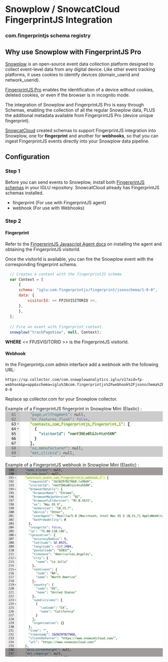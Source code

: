 # Snowplow / SnowcatCloud FingerprintJS Integration

### com.fingerprintjs schema registry

## Why use Snowplow with FingerprintJS Pro

[Snowplow](<[http://](https://github.com/snowplow/snowplow)>) is an open-source event data collection platform designed to collect event-level data from any digital device.
Like other event tracking platforms, it uses cookies to identify devices (domain_userid and network_userid).

[FingerprintJS Pro](https://fingerprintjs.com/) enables the identification of a device without cookies, deleted cookies, or even if the browser is in incognito mode.

The integration of Snowplow and FingerprintJS Pro is easy through Schemas, enabling the collection of all the regular Snowplow data, PLUS the additional metadata available from FingerprintJS Pro (device unique fingerprint).

[SnowcatCloud](https://www.snowcatcloud.com/) created schemas to support FingerprintJS integration into Snowplow, one for **fingerprint** and another for **webhooks**, so that you can ingest FingerprintJS events directly into your Snowplow data pipeline.

## Configuration

### Step 1

Before you can send events to Snowplow, install both [FingerprintJS schemas](https://github.com/SnowcatCloud/com.fingerprintjs-schema-registry) in your IGLU repository. SnowcatCloud already has FingerprintJS schemas installed.

- fingerprint (For use with FingerprintJS agent)
- webhook (For use with Webhooks)

### Step 2

#### Fingerprint

Refer to the [FingerprintJS Javascript Agent docs](https://dev.fingerprintjs.com/docs/js-agent) on installing the agent and obtaining the FingerprintJS visitorId.

Once the visitorId is available, you can fire the Snowplow event with the corresponding fingerprint schema.

```js
  // Creates a context with the fingerprintJS schema
  var Context = [
      {
      schema: "iglu:com.fingerprintjs/fingerprint/jsonschema/1-0-0",
      data: {
          visitorId: << FPJSVISITORID >>,
      },
      },
  ];

  // Fire an event with fingerprint context.
  snowplow("trackPageView", null, Context);
```

**WHERE** << FPJSVISITORID >> is the FingerprintJS visitorId.

#### Webhook

In the Fingerprintjs.com admin interface add a webhook with the following URL:

```
https://sp.collector.com/com.snowplowanalytics.iglu/v1?aid=fp-webhook&p=app&schema=iglu%3Acom.fingerprintjs%2Fwebhook%2Fjsonschema%2F1-0-0
```

Replace sp.collector.com for your Snowplow collector.

Example of a FingerprintJS fingerprint in Snowplow Mini (Elastic) :
![Fingerprint Example](fingerprint-example.jpg)

Example of a FingerprintJS webhook in Snowplow Mini (Elastic) :
![Fingerprint Example](webhook-example.jpg)
